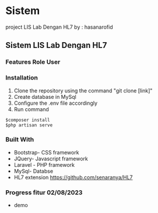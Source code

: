 # Sistem
project LIS Lab Dengan HL7
by : hasanarofid

## Sistem LIS Lab Dengan HL7

### Features Role User

### Installation
1. Clone the repository using the command "git clone [link]"
2. Create database in MySql
3. Configure the .env file accordingly
4. Run command 
```
$composer install
$php artisan serve
```

### Built With
* Bootstrap- CSS framework
* JQuery- Javascript framework
* Laravel - PHP framework
* MySql- Databse
* HL7 extension https://github.com/senaranya/HL7

### Progress fitur 02/08/2023
* demo
